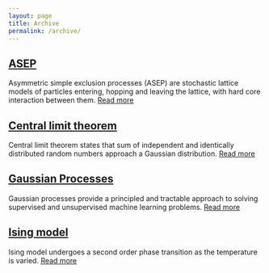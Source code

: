 ```yaml
---
layout: page
title: Archive
permalink: /archive/
---
```



## [ASEP](http://rajeshrinet.github.io/blog/2014/asep/)

Asymmetric simple exclusion processes (ASEP) are stochastic lattice
models of particles entering, hopping and leaving the lattice, with hard
core interaction between them. [Read
more](http://rajeshrinet.github.io/blog/2014/asep/)


## [Central limit theorem](http://rajeshrinet.github.io/blog/2014/central-limit-theorem/)


Central limit theorem states that sum of independent and identically
distributed random numbers approach a Gaussian distribution. [Read
more](http://rajeshrinet.github.io/blog/2014/central-limit-theorem/)
 

## [Gaussian Processes](http://rajeshrinet.github.io/blog/2018/gaussian-processes)

Gaussian processes provide a principled and tractable approach to
solving supervised and unsupervised machine learning problems. [Read
more](http://rajeshrinet.github.io/blog/2018/gaussian-processes)
 


## [Ising model](http://rajeshrinet.github.io/blog/2014/ising-model/)

Ising model undergoes a second order phase transition as the temperature is varied.  [Read more](http://rajeshrinet.github.io/blog/2014/ising-model/)
